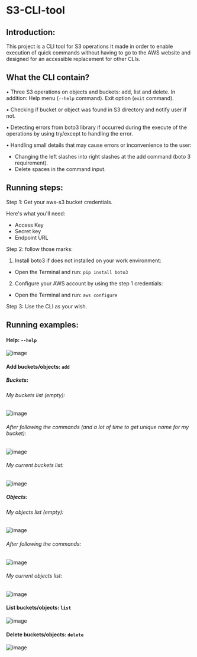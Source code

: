 # S3-CLI-tool

## Introduction:
This project is a CLI tool for S3 operations 
It made in order to enable execution of quick commands without having to go to the AWS website and designed for an accessible replacement for other CLIs.

## What the CLI contain?
•	Three S3 operations on objects and buckets: add, list and delete.
  In addition: Help menu (`--help` command). Exit option (`exit` command).
     
•	Checking if bucket or object was found in S3 directory and notify user if not.

•	Detecting errors from boto3 library if occurred during the execute of the operations by using try/except to handling the error.

•	Handling small details that may cause errors or inconvenience to the user:
-	Changing the left slashes into right slashes at the add command (boto 3 requirement).
-	Delete spaces in the command input.

## Running steps:
Step 1: Get your aws-s3 bucket credentials.

Here's what you'll need:
-	Access Key
-	Secret key
-	Endpoint URL

Step 2: follow those marks:

1) Install boto3 if does not installed on your work environment:
  * Open the Terminal and run:  `pip install boto3`

2) Configure your AWS account by using the step 1 credentials:
  * Open the Terminal and run: `aws configure`

Step 3:  Use the CLI as your wish.

## Running examples:
#### Help: `--help`
![image](https://user-images.githubusercontent.com/82831070/174570726-ce103bf3-abf5-435c-a402-db2e9aad65ec.png)

#### Add buckets/objects: `add`
##### Buckets:
###### My buckets list (empty):
![image](https://user-images.githubusercontent.com/82831070/174571282-30e78921-95b7-480e-8053-688fb559f780.png)
###### After following the commands (and a lot of time to get unique name for my bucket):
![image](https://user-images.githubusercontent.com/82831070/174573392-6a169e19-71d9-4919-8be7-b64f94865100.png)
###### My current buckets list:
![image](https://user-images.githubusercontent.com/82831070/174573582-ce9ac6c5-a814-44cb-b05b-0a4c1dc8a029.png)
##### Objects:
###### My objects list (empty):
![image](https://user-images.githubusercontent.com/82831070/174574074-df843b70-85ba-4b93-8a8c-3e1c140405ac.png)
###### After following the commands:
![image](https://user-images.githubusercontent.com/82831070/174574801-b94da18e-6378-4fa0-acc3-6b8aa0d200ab.png)
###### My current objects list:
![image](https://user-images.githubusercontent.com/82831070/174574881-9a8836ad-86b1-4f05-8c59-a1331a44b6d5.png)

#### List buckets/objects: `list`
![image](https://user-images.githubusercontent.com/82831070/174579210-21f665e1-4afc-4984-9ef1-3c308f559168.png)

#### Delete buckets/objects: `delete`
![image](https://user-images.githubusercontent.com/82831070/174579686-92ead5c5-9aba-42ca-9315-9ee4c5e9f49b.png)




